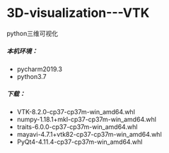 # 3D-visualization---VTK
python三维可视化

##### 本机环境：
- pycharm2019.3
- python3.7

##### 下载：
- VTK-8.2.0-cp37-cp37m-win_amd64.whl
- numpy-1.18.1+mkl-cp37-cp37m-win_amd64.whl
- traits-6.0.0-cp37-cp37m-win_amd64.whl
- mayavi-4.7.1+vtk82-cp37-cp37m-win_amd64.whl
- PyQt4-4.11.4-cp37-cp37m-win_amd64.whl


